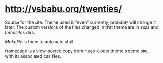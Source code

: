 # http://vsbabu.org/twenties/

Source for the site. Theme used is "even" currently; probably will change it
later. The custom versions of the files changed in that theme are in _sass_ and
_templates_ dirs.

_Makefile_ is there to automate stuff.

Homepage is a view-source copy from Hugo-Coder theme's demo site, with its
associated css files.

